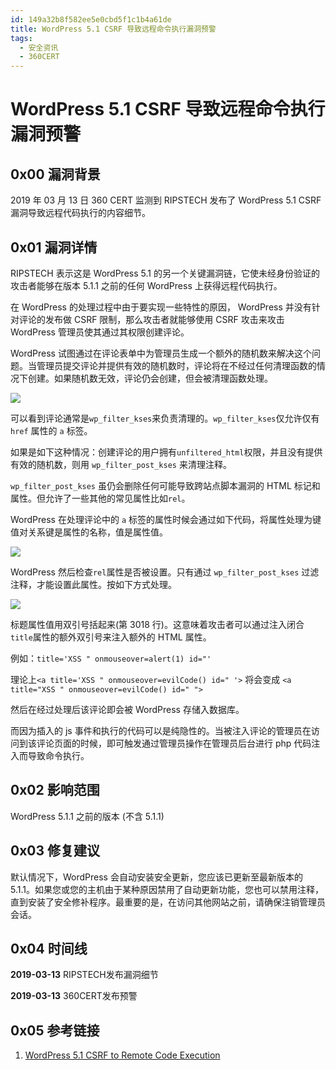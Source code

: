 ```yaml
---
id: 149a32b8f582ee5e0cbd5f1c1b4a61de
title: WordPress 5.1 CSRF 导致远程命令执行漏洞预警
tags: 
  - 安全资讯
  - 360CERT
---
```


# WordPress 5.1 CSRF 导致远程命令执行漏洞预警

0x00 漏洞背景
---------


2019 年 03 月 13 日 360 CERT 监测到 RIPSTECH 发布了 WordPress 5.1 CSRF 漏洞导致远程代码执行的内容细节。


0x01 漏洞详情
---------


RIPSTECH 表示这是 WordPress 5.1 的另一个关键漏洞链，它使未经身份验证的攻击者能够在版本 5.1.1 之前的任何 WordPress 上获得远程代码执行。


在 WordPress 的处理过程中由于要实现一些特性的原因， WordPress 并没有针对评论的发布做 CSRF 限制，那么攻击者就能够使用 CSRF 攻击来攻击 WordPress 管理员使其通过其权限创建评论。


WordPress 试图通过在评论表单中为管理员生成一个额外的随机数来解决这个问题。当管理员提交评论并提供有效的随机数时，评论将在不经过任何清理函数的情况下创建。如果随机数无效，评论仍会创建，但会被清理函数处理。


![](https://p403.ssl.qhimgs4.com/t01e292203ad5a63791.png)


可以看到评论通常是`wp_filter_kses`来负责清理的。`wp_filter_kses`仅允许仅有 `href` 属性的 `a` 标签。


如果是如下这种情况：创建评论的用户拥有`unfiltered_html`权限，并且没有提供有效的随机数，则用 `wp_filter_post_kses` 来清理注释。


`wp_filter_post_kses` 虽仍会删除任何可能导致跨站点脚本漏洞的 HTML 标记和属性。但允许了一些其他的常见属性比如`rel`。


WordPress 在处理评论中的 `a` 标签的属性时候会通过如下代码，将属性处理为键值对关系键是属性的名称，值是属性值。


![](https://p403.ssl.qhimgs4.com/t0182718c3458897669.png)


WordPress 然后检查`rel`属性是否被设置。只有通过 `wp_filter_post_kses` 过滤注释，才能设置此属性。按如下方式处理。


![](https://p403.ssl.qhimgs4.com/t01ed9b5d8093438a09.png)


标题属性值用双引号括起来(第 3018 行)。这意味着攻击者可以通过注入闭合`title`属性的额外双引号来注入额外的 HTML 属性。


例如：`title='XSS " onmouseover=alert(1) id="'`


理论上`<a title='XSS " onmouseover=evilCode() id=" '>` 将会变成
`<a title="XSS " onmouseover=evilCode() id=" ">`


然后在经过处理后该评论即会被 WordPress 存储入数据库。


而因为插入的 js 事件和执行的代码可以是纯隐性的。当被注入评论的管理员在访问到该评论页面的时候，即可触发通过管理员操作在管理员后台进行 php 代码注入而导致命令执行。


0x02 影响范围
---------


WordPress 5.1.1 之前的版本 (不含 5.1.1)


0x03 修复建议
---------


默认情况下，WordPress 会自动安装安全更新，您应该已更新至最新版本的 5.1.1。如果您或您的主机由于某种原因禁用了自动更新功能，您也可以禁用注释，直到安装了安全修补程序。最重要的是，在访问其他网站之前，请确保注销管理员会话。


0x04 时间线
--------


**2019-03-13** RIPSTECH发布漏洞细节


**2019-03-13** 360CERT发布预警


0x05 参考链接
---------


1. [WordPress 5.1 CSRF to Remote Code Execution](https://blog.ripstech.com/2019/wordpress-csrf-to-rce/)


